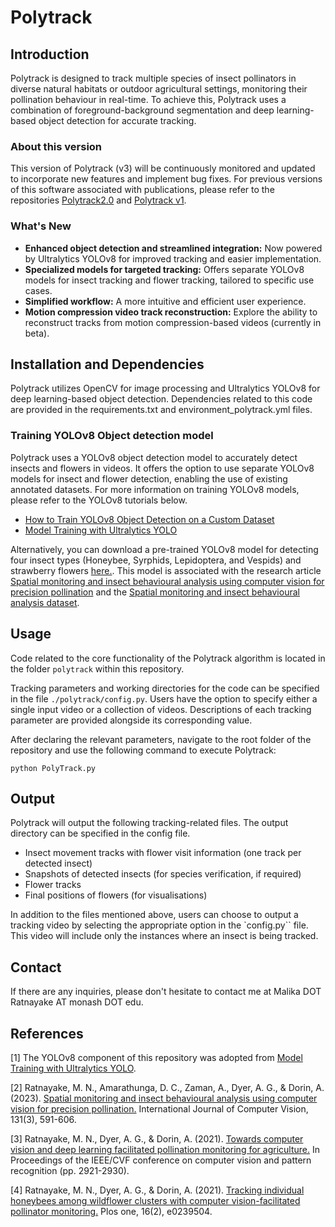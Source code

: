 # Polytrack

## Introduction

Polytrack is designed to track multiple species of insect pollinators in diverse natural habitats or outdoor agricultural settings, monitoring their pollination behaviour in real-time. To achieve this, Polytrack uses a combination of foreground-background segmentation and deep learning-based object detection for accurate tracking.

### About this version
 This version of Polytrack (v3) will be continuously monitored and updated to incorporate new features and implement bug fixes. For previous versions of this software associated with publications, please refer to the repositories [Polytrack2.0](https://github.com/malikaratnayake/Polytrack2.0) and [Polytrack v1](https://github.com/malikaratnayake/Polytrack_v1).

### What's New

- **Enhanced object detection and streamlined integration:** Now powered by Ultralytics YOLOv8 for improved tracking and easier implementation.
- **Specialized models for targeted tracking:** Offers separate YOLOv8 models for insect tracking and flower tracking, tailored to specific use cases.
- **Simplified workflow:** A more intuitive and efficient user experience.
- **Motion compression video track reconstruction:** Explore the ability to reconstruct tracks from motion compression-based videos (currently in beta).

## Installation and Dependencies

Polytrack utilizes OpenCV for image processing and Ultralytics YOLOv8 for deep learning-based object detection. Dependencies related to this code are provided in the requirements.txt and environment_polytrack.yml files.

### Training YOLOv8 Object detection model 

Polytrack uses a YOLOv8 object detection model to accurately detect insects and flowers in videos. It offers the option to use separate YOLOv8 models for insect and flower detection, enabling the use of existing annotated datasets. For more information on training YOLOv8 models, please refer to the YOLOv8 tutorials below.

- [How to Train YOLOv8 Object Detection on a Custom Dataset](https://blog.roboflow.com/how-to-train-yolov8-on-a-custom-dataset/)
- [Model Training with Ultralytics YOLO](https://docs.ultralytics.com/modes/train/)

Alternatively, you can download a pre-trained YOLOv8 model for detecting four insect types (Honeybee, Syrphids, Lepidoptera, and Vespids) and strawberry flowers [here.](https://drive.google.com/drive/folders/1HR-dEtR69Rl_2Su5Dk06OGpXLXWYFL2v?usp=sharing). This model is associated with the research article [Spatial monitoring and insect behavioural analysis using computer vision for precision pollination](https://link.springer.com/article/10.1007/s11263-022-01715-4) and the [Spatial monitoring and insect behavioural analysis dataset](https://doi.org/10.26180/21533760).

## Usage

Code related to the core functionality of the Polytrack algorithm is located in the folder `polytrack` within this repository.

 Tracking parameters and working directories for the code can be specified in the file `./polytrack/config.py`. Users have the option to specify either a single input video or a collection of videos. Descriptions of each tracking parameter are provided alongside its corresponding value.

 After declaring the relevant parameters, navigate to the root folder of the repository and use the following command to execute Polytrack:

```
python PolyTrack.py 
```

## Output

Polytrack will output the following tracking-related files. The output directory can be specified in the config file.

* Insect movement tracks with flower visit information (one track per detected insect)
* Snapshots of detected insects (for species verification, if required)
* Flower tracks
* Final positions of flowers (for visualisations)
  
In addition to the files mentioned above, users can choose to output a tracking video by selecting the appropriate option in the `config.py`` file. This video will include only the instances where an insect is being tracked.


## Contact

If there are any inquiries, please don't hesitate to contact me at Malika DOT Ratnayake AT monash DOT edu.
 
## References
 
[1] The YOLOv8 component of this repository was adopted from [Model Training with Ultralytics YOLO](https://docs.ultralytics.com/modes/train/).

[2] Ratnayake, M. N., Amarathunga, D. C., Zaman, A., Dyer, A. G., & Dorin, A. (2023). [Spatial monitoring and insect behavioural analysis using computer vision for precision pollination.](https://rdcu.be/c0BsR) International Journal of Computer Vision, 131(3), 591-606.

[3] Ratnayake, M. N., Dyer, A. G., & Dorin, A. (2021). [Towards computer vision and deep learning facilitated pollination monitoring for agriculture.](https://openaccess.thecvf.com/content/CVPR2021W/AgriVision/html/Ratnayake_Towards_Computer_Vision_and_Deep_Learning_Facilitated_Pollination_Monitoring_for_CVPRW_2021_paper.html) In Proceedings of the IEEE/CVF conference on computer vision and pattern recognition (pp. 2921-2930).

[4] Ratnayake, M. N., Dyer, A. G., & Dorin, A. (2021). [Tracking individual honeybees among wildflower clusters with computer vision-facilitated pollinator monitoring.](https://doi.org/10.1371/journal.pone.0239504) Plos one, 16(2), e0239504.

